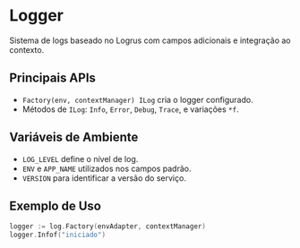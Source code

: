 # Logger

Sistema de logs baseado no Logrus com campos adicionais e integração ao contexto.

## Principais APIs
- `Factory(env, contextManager) ILog` cria o logger configurado.
- Métodos de `ILog`: `Info`, `Error`, `Debug`, `Trace`, e variações `*f`.

## Variáveis de Ambiente
- `LOG_LEVEL` define o nível de log.
- `ENV` e `APP_NAME` utilizados nos campos padrão.
- `VERSION` para identificar a versão do serviço.

## Exemplo de Uso
```go
logger := log.Factory(envAdapter, contextManager)
logger.Infof("iniciado")
```
